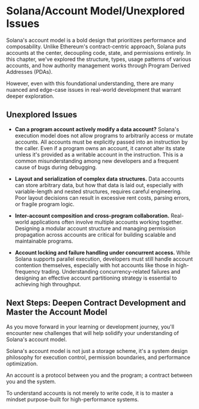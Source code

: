 # Solana/Account Model/Unexplored Issues

Solana's account model is a bold design that prioritizes performance and composability. Unlike Ethereum's contract-centric approach, Solana puts accounts at the center, decoupling code, state, and permissions entirely. In this chapter, we've explored the structure, types, usage patterns of various accounts, and how authority management works through Program Derived Addresses (PDAs).

However, even with this foundational understanding, there are many nuanced and edge-case issues in real-world development that warrant deeper exploration.

## Unexplored Issues

- **Can a program account actively modify a data account?** Solana's execution model does not allow programs to arbitrarily access or mutate accounts. All accounts must be explicitly passed into an instruction by the caller. Even if a program owns an account, it cannot alter its state unless it's provided as a writable account in the instruction. This is a common misunderstanding among new developers and a frequent cause of bugs during debugging.

- **Layout and serialization of complex data structures.** Data accounts can store arbitrary data, but how that data is laid out, especially with variable-length and nested structures, requires careful engineering. Poor layout decisions can result in excessive rent costs, parsing errors, or fragile program logic.

- **Inter-account composition and cross-program collaboration.**  Real-world applications often involve multiple accounts working together. Designing a modular account structure and managing permission propagation across accounts are critical for building scalable and maintainable programs.

- **Account locking and failure handling under concurrent access.**  While Solana supports parallel execution, developers must still handle account contention themselves, especially with hot accounts like those in high-frequency trading. Understanding concurrency-related failures and designing an effective account partitioning strategy is essential to achieving high throughput.

## Next Steps: Deepen Contract Development and Master the Account Model

As you move forward in your learning or development journey, you'll encounter new challenges that will help solidify your understanding of Solana's account model.

Solana's account model is not just a storage scheme, it's a system design philosophy for execution control, permission boundaries, and performance optimization.

An account is a protocol between you and the program; a contract between you and the system.

To understand accounts is not merely to write code, it is to master a mindset purpose-built for high-performance systems.
